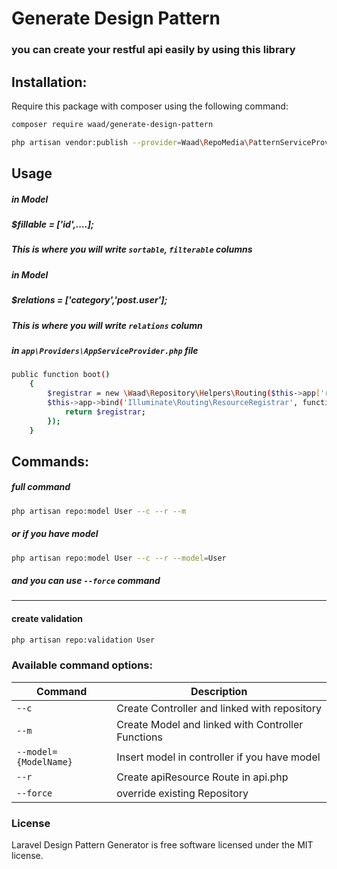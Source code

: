 
# Generate Design Pattern
### you can create your restful api easily by using this library


## Installation:
Require this package with composer using the following command:

```sh
composer require waad/generate-design-pattern
```

```sh
php artisan vendor:publish --provider=Waad\RepoMedia\PatternServiceProvider 
```

## Usage
##### in Model
##### $fillable = ['id',....];
##### This is where you will write  `sortable`, `filterable` columns 


##### in Model
##### $relations = ['category','post.user']; 
##### This is where you will write `relations` column 

##### in  `app\Providers\AppServiceProvider.php` file

```sh
public function boot()
    {
        $registrar = new \Waad\Repository\Helpers\Routing($this->app['router']);
        $this->app->bind('Illuminate\Routing\ResourceRegistrar', function () use ($registrar) {
            return $registrar;
        });
    }
```

## Commands:
##### full command
```sh
php artisan repo:model User --c --r --m
```
##### or if you have model 
```sh
php artisan repo:model User --c --r --model=User
```
##### and you can use `--force` command

---

#### create validation 
```sh
php artisan repo:validation User
```


### Available command options:

Command | Description
--------- | -------
`--c` | Create Controller and linked with repository
`--m` | Create Model and linked with Controller Functions
`--model={ModelName}` | Insert model in controller if you have model
`--r` | Create apiResource Route in api.php
`--force` | override existing Repository





### License

Laravel Design Pattern Generator is free software licensed under the MIT license.
